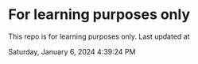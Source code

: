 # For learning purposes only
This repo is for learning purposes only.
Last updated at

Saturday, January 6, 2024 4:39:24 PM

